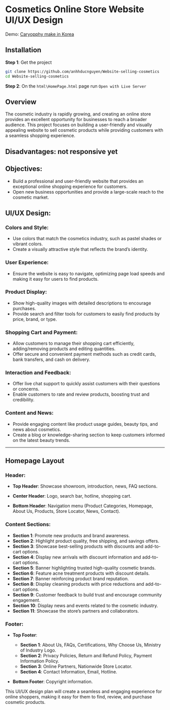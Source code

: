 # Cosmetics Online Store Website UI/UX Design

Demo: [Caryopphy make in Korea](https://anhhducnguyen.github.io/Website-selling-cosmetics/websiteSellingCosmetics/html/HomePage.html)

## Installation

**Step 1**: Get the project

```bash
git clone https://github.com/anhhducnguyen/Website-selling-cosmetics
cd Website-selling-cosmetics
```

**Step 2**: On the `html\HomePage.html` page run `Open with Live Server`

## Overview
The cosmetic industry is rapidly growing, and creating an online store provides an excellent opportunity for businesses to reach a broader audience. This project focuses on building a user-friendly and visually appealing website to sell cosmetic products while providing customers with a seamless shopping experience.

## Disadvantages: not responsive yet

## Objectives:
- Build a professional and user-friendly website that provides an exceptional online shopping experience for customers.
- Open new business opportunities and provide a large-scale reach to the cosmetic market.

## UI/UX Design:

### Colors and Style:
- Use colors that match the cosmetics industry, such as pastel shades or vibrant colors.
- Create a visually attractive style that reflects the brand’s identity.

### User Experience:
- Ensure the website is easy to navigate, optimizing page load speeds and making it easy for users to find products.

### Product Display:
- Show high-quality images with detailed descriptions to encourage purchases.
- Provide search and filter tools for customers to easily find products by price, brand, or type.

### Shopping Cart and Payment:
- Allow customers to manage their shopping cart efficiently, adding/removing products and editing quantities.
- Offer secure and convenient payment methods such as credit cards, bank transfers, and cash on delivery.

### Interaction and Feedback:
- Offer live chat support to quickly assist customers with their questions or concerns.
- Enable customers to rate and review products, boosting trust and credibility.

### Content and News:
- Provide engaging content like product usage guides, beauty tips, and news about cosmetics.
- Create a blog or knowledge-sharing section to keep customers informed on the latest beauty trends.

---

## Homepage Layout

### Header:

- **Top Header**: Showcase showroom, introduction, news, FAQ sections.

- **Center Header**: Logo, search bar, hotline, shopping cart.

- **Bottom Header**: Navigation menu (Product Categories, Homepage, About Us, Products, Store Locator, News, Contact).

### Content Sections:

- **Section 1**: Promote new products and brand awareness.
- **Section 2**: Highlight product quality, free shipping, and savings offers.
- **Section 3**: Showcase best-selling products with discounts and add-to-cart options.
- **Section 4**: Display new arrivals with discount information and add-to-cart options.
- **Section 5**: Banner highlighting trusted high-quality cosmetic brands.
- **Section 6**: Feature acne treatment products with discount details.
- **Section 7**: Banner reinforcing product brand reputation.
- **Section 8**: Display cleaning products with price reductions and add-to-cart options.
- **Section 9**: Customer feedback to build trust and encourage community engagement.
- **Section 10**: Display news and events related to the cosmetic industry.
- **Section 11**: Showcase the store’s partners and collaborators.

### Footer:

- **Top Footer**: 

   - **Section 1**: About Us, FAQs, Certifications, Why Choose Us, Ministry of Industry Logo.
   - **Section 2**: Privacy Policies, Return and Refund Policy, Payment Information Policy.
   - **Section 3**: Online Partners, Nationwide Store Locator.
   - **Section 4**: Contact Information, Email, Hotline.

- **Bottom Footer**: Copyright information.

This UI/UX design plan will create a seamless and engaging experience for online shoppers, making it easy for them to find, review, and purchase cosmetic products.
